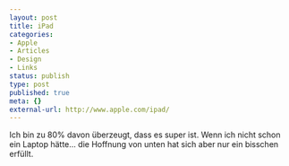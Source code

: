 ```yaml
---
layout: post
title: iPad
categories:
- Apple
- Articles
- Design
- Links
status: publish
type: post
published: true
meta: {}
external-url: http://www.apple.com/ipad/
---
```

Ich bin zu 80% davon überzeugt, dass es super ist. Wenn ich nicht schon ein Laptop hätte... die Hoffnung von unten hat sich aber nur ein bisschen erfüllt.
